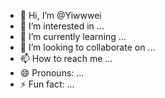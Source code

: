 - 👋 Hi, I’m @Yiwwwei
- 👀 I’m interested in ...
- 🌱 I’m currently learning ...
- 💞️ I’m looking to collaborate on ...
- 📫 How to reach me ...
- 😄 Pronouns: ...
- ⚡ Fun fact: ...

<!---
Yiwwwei/Yiwwwei is a ✨ special ✨ repository because its `README.md` (this file) appears on your GitHub profile.
You can click the Preview link to take a look at your changes.
--->
